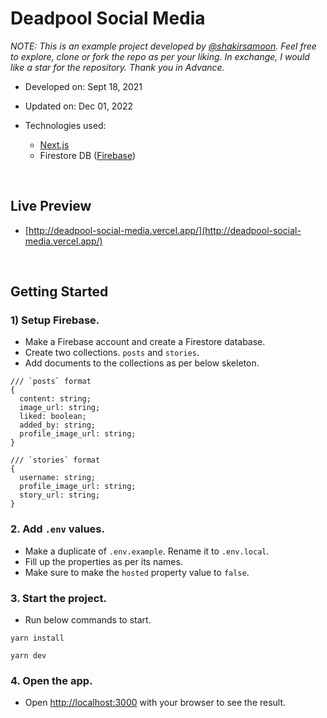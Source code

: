 # Deadpool Social Media

*NOTE: This is an example project developed by [@shakirsamoon](https://github.com/shakirsamoon). Feel free to explore, clone or fork the repo as per your liking. In exchange, I would like a star for the repository. Thank you in Advance.*

- Developed on: Sept 18, 2021

- Updated on: Dec 01, 2022

- Technologies used:
  - [Next.js](https://nextjs.org/)
  - Firestore DB ([Firebase](https://firebase.google.com/))

<br/>

## Live Preview

- [http://deadpool-social-media.vercel.app/](http://deadpool-social-media.vercel.app/)

<br/>


## Getting Started


### 1) Setup Firebase.

* Make a Firebase account and create a Firestore database.
* Create two collections. `posts` and `stories`.
* Add documents to the collections as per below skeleton.

```
/// `posts` format
{
  content: string;
  image_url: string;
  liked: boolean;
  added_by: string;
  profile_image_url: string;
}

/// `stories` format
{
  username: string;
  profile_image_url: string;
  story_url: string;
}
```



### 2. Add `.env` values.

* Make a duplicate of `.env.example`. Rename it to `.env.local`.
* Fill up the properties as per its names.
* Make sure to make the `hosted` property value to `false`.


### 3. Start the project.

* Run below commands to start.
```
yarn install

yarn dev
```

### 4. Open the app.

* Open [http://localhost:3000](http://localhost:3000) with your browser to see the result.
